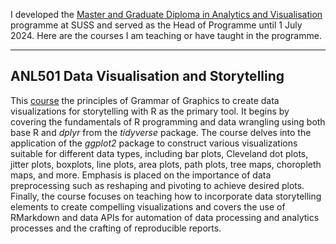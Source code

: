 I developed the  <a href="https://www.suss.edu.sg/programmes/detail/mavi">Master and Graduate Diploma in Analytics and Visualisation</a> programme at SUSS and served as the Head of Programme until 1 July 2024. Here are the courses I am teaching or have taught in the programme.


---

## ANL501 Data Visualisation and Storytelling 

This <a href="https://nicholas-sim.github.io/ANL501-Data-Visualisation-and-Storytelling/">course</a>  the principles of Grammar of Graphics to create data visualizations for storytelling with R as the primary tool. It begins by covering the fundamentals of R programming and data wrangling using both base R and _dplyr_ from the _tidyverse_ package. The course delves into the application of the _ggplot2_ package to construct various visualizations suitable for different data types, including bar plots, Cleveland dot plots, jitter plots, boxplots, line plots, area plots, path plots, tree maps, choropleth maps, and more. Emphasis is placed on the importance of data preprocessing such as reshaping and pivoting to achieve desired plots. Finally, the course focuses on teaching how to incorporate data storytelling elements to create compelling visualizations and covers the use of RMarkdown and data APIs for automation of data processing and analytics processes and the crafting of reproducible reports.

